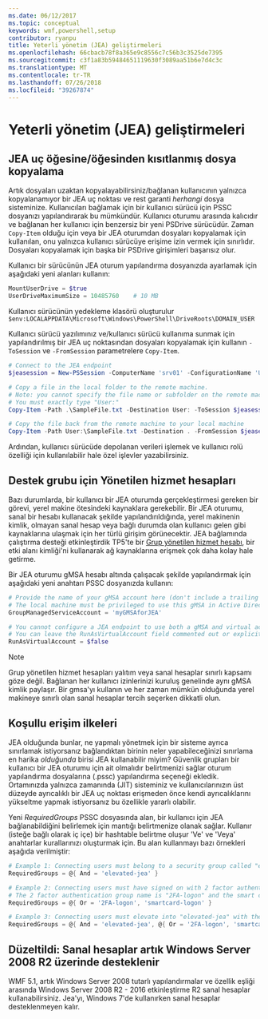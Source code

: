 ```yaml
---
ms.date: 06/12/2017
ms.topic: conceptual
keywords: wmf,powershell,setup
contributor: ryanpu
title: Yeterli yönetim (JEA) geliştirmeleri
ms.openlocfilehash: 66cbacb78f8a365e9c8556c7c56b3c3525de7395
ms.sourcegitcommit: c3f1a83b59484651119630f3089aa51b6e7d4c3c
ms.translationtype: MT
ms.contentlocale: tr-TR
ms.lasthandoff: 07/26/2018
ms.locfileid: "39267874"
---
```

# <a name="improvements-to-just-enough-administration-jea"></a>Yeterli yönetim (JEA) geliştirmeleri

## <a name="constrained-file-copy-tofrom-jea-endpoints"></a>JEA uç öğesine/öğesinden kısıtlanmış dosya kopyalama

Artık dosyaları uzaktan kopyalayabilirsiniz/bağlanan kullanıcının yalnızca kopyalanamıyor bir JEA uç noktası ve rest garanti *herhangi* dosya sisteminize. Kullanıcıları bağlamak için bir kullanıcı sürücü için PSSC dosyanızı yapılandırarak bu mümkündür. Kullanıcı oturumu arasında kalıcıdır ve bağlanan her kullanıcı için benzersiz bir yeni PSDrive sürücüdür. Zaman `Copy-Item` olduğu için veya bir JEA oturumdan dosyaları kopyalamak için kullanılan, onu yalnızca kullanıcı sürücüye erişime izin vermek için sınırlıdır. Dosyaları kopyalamak için başka bir PSDrive girişimleri başarısız olur.

Kullanıcı bir sürücünün JEA oturum yapılandırma dosyanızda ayarlamak için aşağıdaki yeni alanları kullanın:

```powershell
MountUserDrive = $true
UserDriveMaximumSize = 10485760    # 10 MB
```

Kullanıcı sürücünün yedekleme klasörü oluşturulur `$env:LOCALAPPDATA\Microsoft\Windows\PowerShell\DriveRoots\DOMAIN_USER`

Kullanıcı sürücü yazılımınız ve/kullanıcı sürücü kullanıma sunmak için yapılandırılmış bir JEA uç noktasından dosyaları kopyalamak için kullanın `-ToSession` ve `-FromSession` parametrelere `Copy-Item`.

```powershell
# Connect to the JEA endpoint
$jeasession = New-PSSession -ComputerName 'srv01' -ConfigurationName 'UserDemo'

# Copy a file in the local folder to the remote machine.
# Note: you cannot specify the file name or subfolder on the remote machine.
# You must exactly type "User:"
Copy-Item -Path .\SampleFile.txt -Destination User: -ToSession $jeasession

# Copy the file back from the remote machine to your local machine
Copy-Item -Path User:\SampleFile.txt -Destination . -FromSession $jeasession
```

Ardından, kullanıcı sürücüde depolanan verileri işlemek ve kullanıcı rolü özelliği için kullanılabilir hale özel işlevler yazabilirsiniz.

## <a name="support-for-group-managed-service-accounts"></a>Destek grubu için Yönetilen hizmet hesapları

Bazı durumlarda, bir kullanıcı bir JEA oturumda gerçekleştirmesi gereken bir görevi, yerel makine ötesindeki kaynaklara gerekebilir. Bir JEA oturumu, sanal bir hesabı kullanacak şekilde yapılandırıldığında, yerel makinenin kimlik, olmayan sanal hesap veya bağlı durumda olan kullanıcı gelen gibi kaynaklarına ulaşmak için her türlü girişim görünecektir. JEA bağlamında çalıştırma desteği etkinleştirdik TP5'te bir [Grup yönetilen hizmet hesabı](/previous-versions/windows/it-pro/windows-server-2012-R2-and-2012/jj128431\(v=ws.11\)), bir etki alanı kimliği'ni kullanarak ağ kaynaklarına erişmek çok daha kolay hale getirme.

Bir JEA oturumu gMSA hesabı altında çalışacak şekilde yapılandırmak için aşağıdaki yeni anahtarı PSSC dosyanızda kullanın:

```powershell
# Provide the name of your gMSA account here (don't include a trailing $)
# The local machine must be privileged to use this gMSA in Active Directory
GroupManagedServiceAccount = 'myGMSAforJEA'

# You cannot configure a JEA endpoint to use both a gMSA and virtual account
# You can leave the RunAsVirtualAccount field commented out or explicitly set it to false
RunAsVirtualAccount = $false
```

> [!NOTE]
> Grup yönetilen hizmet hesapları yalıtım veya sanal hesaplar sınırlı kapsamı göze değil.
> Bağlanan her kullanıcı izinlerinizi kuruluş genelinde aynı gMSA kimlik paylaşır. Bir gmsa'yı kullanın ve her zaman mümkün olduğunda yerel makineye sınırlı olan sanal hesaplar tercih seçerken dikkatli olun.

## <a name="conditional-access-policies"></a>Koşullu erişim ilkeleri

JEA olduğunda bunlar, ne yapmalı yönetmek için bir sisteme ayrıca sınırlamak istiyorsanız bağlandıktan birinin neler yapabileceğinizi sınırlama en harika *olduğunda* birisi JEA kullanabilir miyim? Güvenlik grupları bir kullanıcı bir JEA oturumu için ait olmalıdır belirtmenizi sağlar oturum yapılandırma dosyalarına (.pssc) yapılandırma seçeneği ekledik. Ortamınızda yalnızca zamanında (JIT) sisteminiz ve kullanıcılarınızın üst düzeyde ayrıcalıklı bir JEA uç noktası erişmeden önce kendi ayrıcalıklarını yükseltme yapmak istiyorsanız bu özellikle yararlı olabilir.

Yeni *RequiredGroups* PSSC dosyasında alan, bir kullanıcı için JEA bağlanabildiğini belirlemek için mantığı belirtmenize olanak sağlar. Kullanır (isteğe bağlı olarak iç içe) bir hashtable belirtme oluşur 'Ve' ve 'Veya' anahtarlar kurallarınızı oluşturmak için. Bu alan kullanmayı bazı örnekleri aşağıda verilmiştir:

```powershell
# Example 1: Connecting users must belong to a security group called "elevated-jea"
RequiredGroups = @{ And = 'elevated-jea' }

# Example 2: Connecting users must have signed on with 2 factor authentication or a smart card
# The 2 factor authentication group name is "2FA-logon" and the smart card group name is "smartcard-logon"
RequiredGroups = @{ Or = '2FA-logon', 'smartcard-logon' }

# Example 3: Connecting users must elevate into "elevated-jea" with their JIT system and have logged on with 2FA or a smart card
RequiredGroups = @{ And = 'elevated-jea', @{ Or = '2FA-logon', 'smartcard-logon' }}
```

## <a name="fixed-virtual-accounts-are-now-supported-on-windows-server-2008-r2"></a>Düzeltildi: Sanal hesaplar artık Windows Server 2008 R2 üzerinde desteklenir

WMF 5.1, artık Windows Server 2008 tutarlı yapılandırmalar ve özellik eşliği arasında Windows Server 2008 R2 - 2016 etkinleştirme R2 sanal hesaplar kullanabilirsiniz. Jea'yı, Windows 7'de kullanırken sanal hesaplar desteklenmeyen kalır.